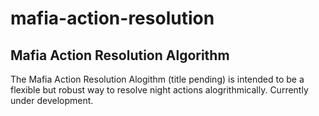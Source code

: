 # mafia-action-resolution
## Mafia Action Resolution Algorithm
The Mafia Action Resolution Alogithm (title pending) is intended to be a flexible but robust way to resolve night actions alogrithmically. Currently under development.